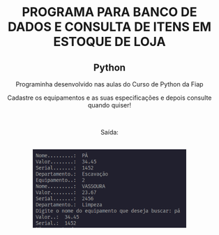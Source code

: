 <div align="center">

# PROGRAMA PARA BANCO DE DADOS E CONSULTA DE ITENS EM ESTOQUE DE LOJA

## Python

<p>Programinha desenvolvido nas aulas do Curso de Python da Fiap</p>
<p>Cadastre os equipamentos e as suas especificações e depois consulte quando quiser!</p>

<br>

<p>Saída:</p>
<br>
<img width="70%" src="./public/print.png" alt="print saída">

</div>